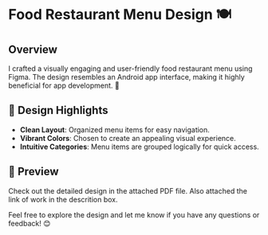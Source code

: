 # Food Restaurant Menu Design 🍽️

## Overview
I crafted a visually engaging and user-friendly food restaurant menu using Figma. The design resembles an Android app interface, making it highly beneficial for app development. 📱

## 🎨 Design Highlights
- **Clean Layout**: Organized menu items for easy navigation.
- **Vibrant Colors**: Chosen to create an appealing visual experience.
- **Intuitive Categories**: Menu items are grouped logically for quick access.

## 📁 Preview
Check out the detailed design in the attached PDF file. Also attached the link of work in the descrition box.


Feel free to explore the design and let me know if you have any questions or feedback! 😊
